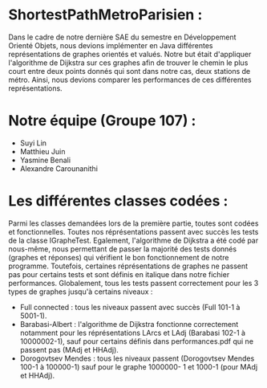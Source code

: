 # ShortestPathMetroParisien :

Dans le cadre de notre dernière SAE du semestre en Développement Orienté Objets, nous devions implémenter en Java différentes représentations de graphes orientés et valués. Notre but était d'appliquer l'algorithme de Dijkstra sur ces graphes afin de trouver le chemin le plus court entre deux points donnés qui sont dans notre cas, deux stations de métro. Ainsi, nous devions comparer les performances de ces différentes représentations.

# Notre équipe (Groupe 107) :

- Suyi Lin
- Matthieu Juin
- Yasmine Benali
- Alexandre Carounanithi

# Les différentes classes codées :

Parmi les classes demandées lors de la première partie, toutes sont codées et fonctionnelles. Toutes nos réprésentations passent avec succès les tests de la classe IGrapheTest. 
Egalement, l'algorithme de Dijkstra a été codé par nous-même, nous permettant de passer la majorité des tests donnés (graphes et réponses) qui vérifient le bon fonctionnement de notre programme. Toutefois, certaines réprésentations de graphes ne passent pas pour certains tests et sont définis en italique dans notre fichier performances. 
Globalement, tous les tests passent correctement pour les 3 types de graphes jusqu'à certains niveaux : 
  - Full connected : tous les niveaux passent avec succès (Full 101-1 à 5001-1).
  - Barabasi-Albert : l'algorithme de Dijkstra fonctionne correctement notamment pour les réprésentations LArcs et      LAdj (Barabasi 102-1 à 10000002-1), sauf pour certains définis dans performances.pdf qui ne passent pas (MAdj et HHAdj).
  - Dorogovtsev Mendes : tous les niveaux passent (Dorogovtsev Mendes 100-1 à 100000-1) sauf pour le graphe 1000000- 1 et 1000-1 (pour MAdj et HHAdj).




